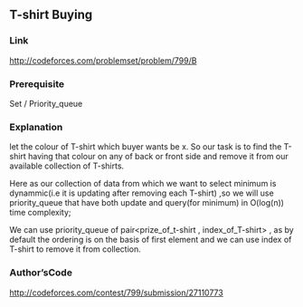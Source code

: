 ## T-shirt Buying

### Link
http://codeforces.com/problemset/problem/799/B

### Prerequisite
Set / Priority_queue

### Explanation
let the colour of T-shirt  which buyer wants be x. So our task is                     to find the T-shirt having that colour on any of back or front side and remove it from our available collection of T-shirts.

Here as our collection of data from which we want to select minimum is dynammic(i.e it is updating after removing each T-shirt) ,so we will use priority_queue that have both update and query(for minimum) in O(log(n)) time complexity;

We can use priority_queue of pair<prize_of_t-shirt , index_of_T-shirt> , as by default the ordering is on the basis of first element and we can use index of T-shirt to remove it from collection.

### Author’sCode
http://codeforces.com/contest/799/submission/27110773
